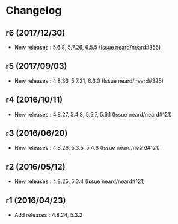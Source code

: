 # Changelog

## r6 (2017/12/30)

* New releases : 5.6.8, 5.7.26, 6.5.5 (Issue neard/neard#355)

## r5 (2017/09/03)

* New releases : 4.8.36, 5.7.21, 6.3.0 (Issue neard/neard#325)

## r4 (2016/10/11)

* New releases : 4.8.27, 5.4.8, 5.5.7, 5.6.1 (Issue neard/neard#121)

## r3 (2016/06/20)

* New releases : 4.8.26, 5.3.5, 5.4.6 (Issue neard/neard#121)

## r2 (2016/05/12)

* New releases : 4.8.25, 5.3.4 (Issue neard/neard#121)

## r1 (2016/04/23)

* Add releases : 4.8.24, 5.3.2
